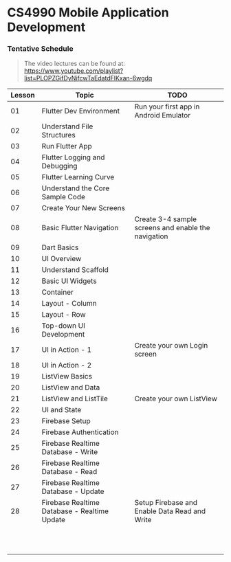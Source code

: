 # CS4990 Mobile Application Development

### Tentative Schedule

> The video lectures can be found at: https://www.youtube.com/playlist?list=PLOPZGifDyNifcwTaEdatdFlKxan-6wgdq

| Lesson | Topic                                        | TODO                                                |
| ------ | -------------------------------------------- | --------------------------------------------------- |
| 01     | Flutter Dev Environment                      | Run your first app in Android Emulator              |
| 02     | Understand File Structures                   |                                                     |
| 03     | Run Flutter App                              |                                                     |
| 04     | Flutter Logging and Debugging                |                                                     |
| 05     | Flutter Learning Curve                       |                                                     |
| 06     | Understand the Core Sample Code              |                                                     |
| 07     | Create Your New Screens                      |                                                     |
| 08     | Basic Flutter Navigation                     | Create 3-4 sample screens and enable the navigation |
| 09     | Dart Basics                                  |                                                     |
| 10     | UI Overview                                  |                                                     |
| 11     | Understand Scaffold                          |                                                     |
| 12     | Basic UI Widgets                             |                                                     |
| 13     | Container                                    |                                                     |
| 14     | Layout - Column                              |                                                     |
| 15     | Layout - Row                                 |                                                     |
| 16     | Top-down UI Development                      |                                                     |
| 17     | UI in Action - 1                             | Create your own Login screen                        |
| 18     | UI in Action - 2                             |                                                     |
| 19     | ListView Basics                              |                                                     |
| 20     | ListView and Data                            |                                                     |
| 21     | ListView and ListTile                        | Create your own ListView                            |
| 22     | UI and State                                 |                                                     |
| 23     | Firebase Setup                               |                                                     |
| 24     | Firebase Authentication                      |                                                     |
| 25     | Firebase Realtime Database - Write           |                                                     |
| 26     | Firebase Realtime Database - Read            |                                                     |
| 27     | Firebase Realtime Database - Update          |                                                     |
| 28     | Firebase Realtime Database - Realtime Update | Setup Firebase and Enable Data Read and Write       |
|        |                                              |                                                     |
|        |                                              |                                                     |
|        |                                              |                                                     |
|        |                                              |                                                     |
|        |                                              |                                                     |
|        |                                              |                                                     |
|        |                                              |                                                     |
|        |                                              |                                                     |
|        |                                              |                                                     |
|        |                                              |                                                     |
|        |                                              |                                                     |

